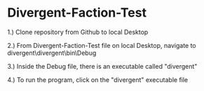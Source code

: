 # Divergent-Faction-Test


1.) Clone repository from Github to local Desktop


2.) From Divergent-Faction-Test file on local Desktop, navigate to divergent\divergent\bin\Debug


3.) Inside the Debug file, there is an executable called "divergent"


4.) To run the program, click on the "divergent" executable file
